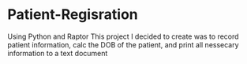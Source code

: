 # Patient-Regisration
Using Python and Raptor
This project I decided to create was to record patient information, calc the DOB of the patient, and print all nessecary information to a text document
